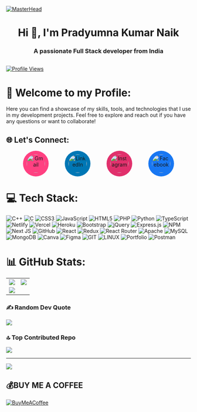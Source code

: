 [![MasterHead](https://user-images.githubusercontent.com/74038190/225813708-98b745f2-7d22-48cf-9150-083f1b00d6c9.gif)](https://rishavchanda.io)


<h1 align="center">Hi 👋, I'm Pradyumna Kumar Naik</h1>
<h3 align="center">A passionate Full Stack developer from India</h3>
<p align="left"> <a href="https://twitter.com/" target="blank"><img src="https://img.shields.io/twitter/follow/?logo=twitter&style=for-the-badge" alt="" /></a> </p>

[![Profile Views](https://komarev.com/ghpvc/?username=Pradyumna-1&label=Profile%20Views&color=0e75b6&style=flat)](https://github.com/Pradyumna-1)


# 💫 Welcome to my Profile:
Here you can find a showcase of my skills, tools, and technologies that I use in my development projects. Feel free to explore and reach out if you have any questions or want to collaborate!



## 🌐 Let's Connect:

<p align="center">
  <a href="mailto:naik.kumarpradyumna@gmail.com" style="text-decoration: none; margin: 0 20px; border-radius: 50%; background-color: #ff4081; padding: 10px; display: inline-block; transition: transform 0.3s ease, box-shadow 0.3s ease;">
    <img src="https://img.icons8.com/color/48/000000/gmail-new.png" width="50rem" alt="Gmail" style="border-radius: 50%; transition: transform 0.3s ease, box-shadow 0.3s ease;"/>
  </a>
  <a href="https://www.linkedin.com/in/pradyumnakumarnaik/" style="text-decoration: none; margin: 0 20px; border-radius: 50%; background-color: #0077b5; padding: 10px; display: inline-block; transition: transform 0.3s ease, box-shadow 0.3s ease;">
    <img src="https://img.icons8.com/fluent/48/000000/linkedin.png" width="50rem" alt="LinkedIn" style="border-radius: 50%; transition: transform 0.3s ease, box-shadow 0.3s ease;"/>
  </a>
  <a href="https://www.instagram.com/im_siddharth_20/" style="text-decoration: none; margin: 0 20px; border-radius: 50%; background-color: #e1306c; padding: 10px; display: inline-block; transition: transform 0.3s ease, box-shadow 0.3s ease;">
    <img src="https://img.icons8.com/fluent/48/000000/instagram-new.png" width="50rem" alt="Instagram" style="border-radius: 50%; transition: transform 0.3s ease, box-shadow 0.3s ease;"/>
  </a>
  <a href="https://www.facebook.com/profile.php?id=100035573633791" style="text-decoration: none; margin: 0 20px; border-radius: 50%; background-color: #1877f2; padding: 10px; display: inline-block; transition: transform 0.3s ease, box-shadow 0.3s ease;">
    <img src="https://img.icons8.com/fluency/48/000000/facebook-new.png" width="50rem" alt="Facebook" style="border-radius: 50%; transition: transform 0.3s ease, box-shadow 0.3s ease;"/>
  </a>
</p>

<p align="center">
  <style>
    a:hover {
      transform: scale(1.1);
      box-shadow: 0 4px 10px rgba(0, 0, 0, 0.2);
    }

    a:hover img {
      transform: scale(1.2);
      box-shadow: 0 4px 10px rgba(0, 0, 0, 0.15);
    }
  </style>
</p>

 




# 💻 Tech Stack:
![C++](https://img.shields.io/badge/c++-%2300599C.svg?style=flat&logo=c%2B%2B&logoColor=white) ![C](https://img.shields.io/badge/c-%2300599C.svg?style=flat&logo=c&logoColor=white) ![CSS3](https://img.shields.io/badge/css3-%231572B6.svg?style=flat&logo=css3&logoColor=white) ![JavaScript](https://img.shields.io/badge/javascript-%23323330.svg?style=flat&logo=javascript&logoColor=%23F7DF1E) ![HTML5](https://img.shields.io/badge/html5-%23E34F26.svg?style=flat&logo=html5&logoColor=white) ![PHP](https://img.shields.io/badge/php-%23777BB4.svg?style=flat&logo=php&logoColor=white) ![Python](https://img.shields.io/badge/python-3670A0?style=flat&logo=python&logoColor=ffdd54) ![TypeScript](https://img.shields.io/badge/typescript-%23007ACC.svg?style=flat&logo=typescript&logoColor=white) ![Netlify](https://img.shields.io/badge/netlify-%23000000.svg?style=flat&logo=netlify&logoColor=#00C7B7) ![Vercel](https://img.shields.io/badge/vercel-%23000000.svg?style=flat&logo=vercel&logoColor=white) ![Heroku](https://img.shields.io/badge/heroku-%23430098.svg?style=flat&logo=heroku&logoColor=white) ![Bootstrap](https://img.shields.io/badge/bootstrap-%23563D7C.svg?style=flat&logo=bootstrap&logoColor=white) ![jQuery](https://img.shields.io/badge/jquery-%230769AD.svg?style=flat&logo=jquery&logoColor=white) ![Express.js](https://img.shields.io/badge/express.js-%23404d59.svg?style=flat&logo=express&logoColor=%2361DAFB) ![NPM](https://img.shields.io/badge/NPM-%23000000.svg?style=flat&logo=npm&logoColor=white) ![Next JS](https://img.shields.io/badge/Next-black?style=flat&logo=next.js&logoColor=white) ![GitHub](https://img.shields.io/badge/GitHub-%23121011.svg?style=flat&logo=github&logoColor=white) ![React](https://img.shields.io/badge/react-%2320232a.svg?style=flat&logo=react&logoColor=%2361DAFB) ![Redux](https://img.shields.io/badge/redux-%23593d88.svg?style=flat&logo=redux&logoColor=white) ![React Router](https://img.shields.io/badge/React_Router-CA4245?style=flat&logo=react-router&logoColor=white) ![Apache](https://img.shields.io/badge/apache-%23D42029.svg?style=flat&logo=apache&logoColor=white) ![MySQL](https://img.shields.io/badge/mysql-%2300f.svg?style=flat&logo=mysql&logoColor=white) ![MongoDB](https://img.shields.io/badge/MongoDB-%234ea94b.svg?style=flat&logo=mongodb&logoColor=white) ![Canva](https://img.shields.io/badge/Canva-%2300C4CC.svg?style=flat&logo=Canva&logoColor=white) 	![Figma](https://img.shields.io/badge/figma-%23F24E1E.svg?style=flat&logo=figma&logoColor=white) ![GIT](https://img.shields.io/badge/Git-fc6d26?style=flat&logo=git&logoColor=white) ![LINUX](https://img.shields.io/badge/Linux-FCC624?style=flat&logo=linux&logoColor=black) ![Portfolio](https://img.shields.io/badge/Portfolio-%23000000.svg?style=flat&logo=firefox&logoColor=#FF7139) ![Postman](https://img.shields.io/badge/Postman-FF6C37?style=flat&logo=postman&logoColor=white)
# 📊 GitHub Stats:<table>
  <tr>
    <td>
      <img src="https://github-readme-stats.vercel.app/api?username=Pradyumna-1&theme=radical&hide_border=false&include_all_commits=true&count_private=false" />
    </td>
    <td>
       <img src="https://github-readme-stats.vercel.app/api/top-langs/?username=Pradyumna-1&theme=radical&hide_border=false&include_all_commits=true&count_private=false&layout=compact" />
    </td>
  </tr>
  <tr>
    <td colspan="2" align="left">
      <img src="https://github-readme-streak-stats.herokuapp.com/?user=Pradyumna-1&theme=radical&hide_border=false" />
    </td>
  </tr>
</table>



### ✍️ Random Dev Quote
![](https://quotes-github-readme.vercel.app/api?type=horizontal&theme=radical)

### 🔝 Top Contributed Repo
![](https://github-contributor-stats.vercel.app/api?username=Pradyumna-1&limit=5&theme=radical&combine_all_yearly_contributions=true)

---
[![](https://visitcount.itsvg.in/api?id=Pradyumna-1&icon=0&color=0)](https://visitcount.itsvg.in)

  ## 💰BUY ME A COFFEE
  [![BuyMeACoffee](https://img.shields.io/badge/Buy%20Me%20a%20Coffee-ffdd00?style=for-the-badge&logo=buy-me-a-coffee&logoColor=black)](https://buymeacoffee.com/9337782758@ybl) 

  
<!-- Proudly created with GPRM ( https://gprm.itsvg.in ) -->



